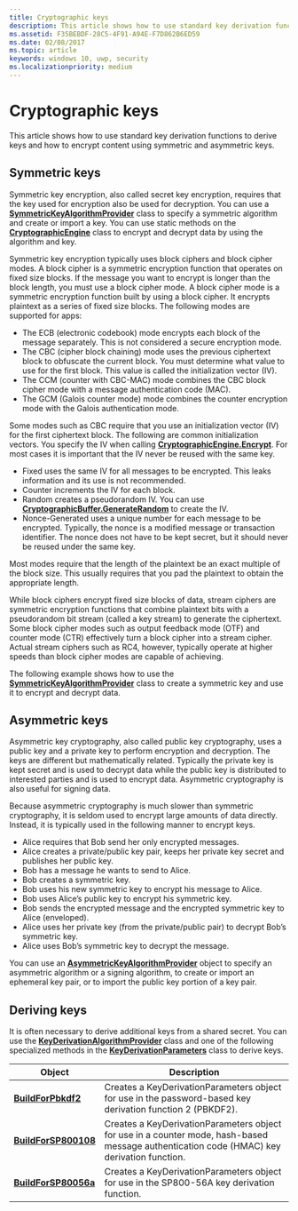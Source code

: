 ```yaml
---
title: Cryptographic keys
description: This article shows how to use standard key derivation functions to derive keys and how to encrypt content using symmetric and asymmetric keys.
ms.assetid: F35BEBDF-28C5-4F91-A94E-F7D862B6ED59
ms.date: 02/08/2017
ms.topic: article
keywords: windows 10, uwp, security
ms.localizationpriority: medium
---
```

# Cryptographic keys




This article shows how to use standard key derivation functions to derive keys and how to encrypt content using symmetric and asymmetric keys. 

## Symmetric keys


Symmetric key encryption, also called secret key encryption, requires that the key used for encryption also be used for decryption. You can use a [**SymmetricKeyAlgorithmProvider**](/uwp/api/Windows.Security.Cryptography.Core.SymmetricKeyAlgorithmProvider) class to specify a symmetric algorithm and create or import a key. You can use static methods on the [**CryptographicEngine**](/uwp/api/Windows.Security.Cryptography.Core.CryptographicEngine) class to encrypt and decrypt data by using the algorithm and key.

Symmetric key encryption typically uses block ciphers and block cipher modes. A block cipher is a symmetric encryption function that operates on fixed size blocks. If the message you want to encrypt is longer than the block length, you must use a block cipher mode. A block cipher mode is a symmetric encryption function built by using a block cipher. It encrypts plaintext as a series of fixed size blocks. The following modes are supported for apps:

-   The ECB (electronic codebook) mode encrypts each block of the message separately. This is not considered a secure encryption mode.
-   The CBC (cipher block chaining) mode uses the previous ciphertext block to obfuscate the current block. You must determine what value to use for the first block. This value is called the initialization vector (IV).
-   The CCM (counter with CBC-MAC) mode combines the CBC block cipher mode with a message authentication code (MAC).
-   The GCM (Galois counter mode) mode combines the counter encryption mode with the Galois authentication mode.

Some modes such as CBC require that you use an initialization vector (IV) for the first ciphertext block. The following are common initialization vectors. You specify the IV when calling [**CryptographicEngine.Encrypt**](/uwp/api/windows.security.cryptography.core.cryptographicengine.encrypt). For most cases it is important that the IV never be reused with the same key.

-   Fixed uses the same IV for all messages to be encrypted. This leaks information and its use is not recommended.
-   Counter increments the IV for each block.
-   Random creates a pseudorandom IV. You can use [**CryptographicBuffer.GenerateRandom**](/uwp/api/windows.security.cryptography.cryptographicbuffer.generaterandom) to create the IV.
-   Nonce-Generated uses a unique number for each message to be encrypted. Typically, the nonce is a modified message or transaction identifier. The nonce does not have to be kept secret, but it should never be reused under the same key.

Most modes require that the length of the plaintext be an exact multiple of the block size. This usually requires that you pad the plaintext to obtain the appropriate length.

While block ciphers encrypt fixed size blocks of data, stream ciphers are symmetric encryption functions that combine plaintext bits with a pseudorandom bit stream (called a key stream) to generate the ciphertext. Some block cipher modes such as output feedback mode (OTF) and counter mode (CTR) effectively turn a block cipher into a stream cipher. Actual stream ciphers such as RC4, however, typically operate at higher speeds than block cipher modes are capable of achieving.

The following example shows how to use the [**SymmetricKeyAlgorithmProvider**](/uwp/api/Windows.Security.Cryptography.Core.SymmetricKeyAlgorithmProvider) class to create a symmetric key and use it to encrypt and decrypt data.

## Asymmetric keys


Asymmetric key cryptography, also called public key cryptography, uses a public key and a private key to perform encryption and decryption. The keys are different but mathematically related. Typically the private key is kept secret and is used to decrypt data while the public key is distributed to interested parties and is used to encrypt data. Asymmetric cryptography is also useful for signing data.

Because asymmetric cryptography is much slower than symmetric cryptography, it is seldom used to encrypt large amounts of data directly. Instead, it is typically used in the following manner to encrypt keys.

-   Alice requires that Bob send her only encrypted messages.
-   Alice creates a private/public key pair, keeps her private key secret and publishes her public key.
-   Bob has a message he wants to send to Alice.
-   Bob creates a symmetric key.
-   Bob uses his new symmetric key to encrypt his message to Alice.
-   Bob uses Alice’s public key to encrypt his symmetric key.
-   Bob sends the encrypted message and the encrypted symmetric key to Alice (enveloped).
-   Alice uses her private key (from the private/public pair) to decrypt Bob’s symmetric key.
-   Alice uses Bob’s symmetric key to decrypt the message.

You can use an [**AsymmetricKeyAlgorithmProvider**](/uwp/api/Windows.Security.Cryptography.Core.AsymmetricKeyAlgorithmProvider) object to specify an asymmetric algorithm or a signing algorithm, to create or import an ephemeral key pair, or to import the public key portion of a key pair.

## Deriving keys


It is often necessary to derive additional keys from a shared secret. You can use the [**KeyDerivationAlgorithmProvider**](/uwp/api/Windows.Security.Cryptography.Core.KeyDerivationAlgorithmProvider) class and one of the following specialized methods in the [**KeyDerivationParameters**](/uwp/api/Windows.Security.Cryptography.Core.KeyDerivationParameters) class to derive keys.

| Object                                                                            | Description                                                                                                                                |
|-----------------------------------------------------------------------------------|--------------------------------------------------------------------------------------------------------------------------------------------|
| [**BuildForPbkdf2**](/uwp/api/windows.security.cryptography.core.keyderivationparameters.buildforpbkdf2)    | Creates a KeyDerivationParameters object for use in the password-based key derivation function 2 (PBKDF2).                                 |
| [**BuildForSP800108**](/uwp/api/windows.security.cryptography.core.keyderivationparameters.buildforsp800108)  | Creates a KeyDerivationParameters object for use in a counter mode, hash-based message authentication code (HMAC) key derivation function. |
| [**BuildForSP80056a**](/uwp/api/windows.security.cryptography.core.keyderivationparameters.buildforsp80056a)  | Creates a KeyDerivationParameters object for use in the SP800-56A key derivation function.                                                 |

 